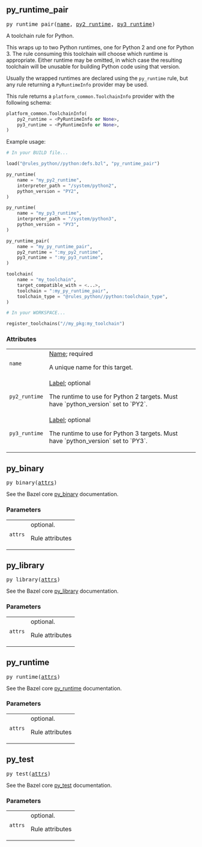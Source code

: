 <!-- Generated with Stardoc: http://skydoc.bazel.build -->

<a name="#py_runtime_pair"></a>

## py_runtime_pair

<pre>
py_runtime_pair(<a href="#py_runtime_pair-name">name</a>, <a href="#py_runtime_pair-py2_runtime">py2_runtime</a>, <a href="#py_runtime_pair-py3_runtime">py3_runtime</a>)
</pre>

A toolchain rule for Python.

This wraps up to two Python runtimes, one for Python 2 and one for Python 3.
The rule consuming this toolchain will choose which runtime is appropriate.
Either runtime may be omitted, in which case the resulting toolchain will be
unusable for building Python code using that version.

Usually the wrapped runtimes are declared using the `py_runtime` rule, but any
rule returning a `PyRuntimeInfo` provider may be used.

This rule returns a `platform_common.ToolchainInfo` provider with the following
schema:

```python
platform_common.ToolchainInfo(
    py2_runtime = <PyRuntimeInfo or None>,
    py3_runtime = <PyRuntimeInfo or None>,
)
```

Example usage:

```python
# In your BUILD file...

load("@rules_python//python:defs.bzl", "py_runtime_pair")

py_runtime(
    name = "my_py2_runtime",
    interpreter_path = "/system/python2",
    python_version = "PY2",
)

py_runtime(
    name = "my_py3_runtime",
    interpreter_path = "/system/python3",
    python_version = "PY3",
)

py_runtime_pair(
    name = "my_py_runtime_pair",
    py2_runtime = ":my_py2_runtime",
    py3_runtime = ":my_py3_runtime",
)

toolchain(
    name = "my_toolchain",
    target_compatible_with = <...>,
    toolchain = ":my_py_runtime_pair",
    toolchain_type = "@rules_python//python:toolchain_type",
)
```

```python
# In your WORKSPACE...

register_toolchains("//my_pkg:my_toolchain")
```


### Attributes

<table class="params-table">
  <colgroup>
    <col class="col-param" />
    <col class="col-description" />
  </colgroup>
  <tbody>
    <tr id="py_runtime_pair-name">
      <td><code>name</code></td>
      <td>
        <a href="https://bazel.build/docs/build-ref.html#name">Name</a>; required
        <p>
          A unique name for this target.
        </p>
      </td>
    </tr>
    <tr id="py_runtime_pair-py2_runtime">
      <td><code>py2_runtime</code></td>
      <td>
        <a href="https://bazel.build/docs/build-ref.html#labels">Label</a>; optional
        <p>
          The runtime to use for Python 2 targets. Must have `python_version` set to
`PY2`.
        </p>
      </td>
    </tr>
    <tr id="py_runtime_pair-py3_runtime">
      <td><code>py3_runtime</code></td>
      <td>
        <a href="https://bazel.build/docs/build-ref.html#labels">Label</a>; optional
        <p>
          The runtime to use for Python 3 targets. Must have `python_version` set to
`PY3`.
        </p>
      </td>
    </tr>
  </tbody>
</table>


<a name="#py_binary"></a>

## py_binary

<pre>
py_binary(<a href="#py_binary-attrs">attrs</a>)
</pre>

See the Bazel core [py_binary](https://docs.bazel.build/versions/master/be/python.html#py_binary) documentation.

### Parameters

<table class="params-table">
  <colgroup>
    <col class="col-param" />
    <col class="col-description" />
  </colgroup>
  <tbody>
    <tr id="py_binary-attrs">
      <td><code>attrs</code></td>
      <td>
        optional.
        <p>
          Rule attributes
        </p>
      </td>
    </tr>
  </tbody>
</table>


<a name="#py_library"></a>

## py_library

<pre>
py_library(<a href="#py_library-attrs">attrs</a>)
</pre>

See the Bazel core [py_library](https://docs.bazel.build/versions/master/be/python.html#py_library) documentation.

### Parameters

<table class="params-table">
  <colgroup>
    <col class="col-param" />
    <col class="col-description" />
  </colgroup>
  <tbody>
    <tr id="py_library-attrs">
      <td><code>attrs</code></td>
      <td>
        optional.
        <p>
          Rule attributes
        </p>
      </td>
    </tr>
  </tbody>
</table>


<a name="#py_runtime"></a>

## py_runtime

<pre>
py_runtime(<a href="#py_runtime-attrs">attrs</a>)
</pre>

See the Bazel core [py_runtime](https://docs.bazel.build/versions/master/be/python.html#py_runtime) documentation.

### Parameters

<table class="params-table">
  <colgroup>
    <col class="col-param" />
    <col class="col-description" />
  </colgroup>
  <tbody>
    <tr id="py_runtime-attrs">
      <td><code>attrs</code></td>
      <td>
        optional.
        <p>
          Rule attributes
        </p>
      </td>
    </tr>
  </tbody>
</table>


<a name="#py_test"></a>

## py_test

<pre>
py_test(<a href="#py_test-attrs">attrs</a>)
</pre>

See the Bazel core [py_test](https://docs.bazel.build/versions/master/be/python.html#py_test) documentation.

### Parameters

<table class="params-table">
  <colgroup>
    <col class="col-param" />
    <col class="col-description" />
  </colgroup>
  <tbody>
    <tr id="py_test-attrs">
      <td><code>attrs</code></td>
      <td>
        optional.
        <p>
          Rule attributes
        </p>
      </td>
    </tr>
  </tbody>
</table>


